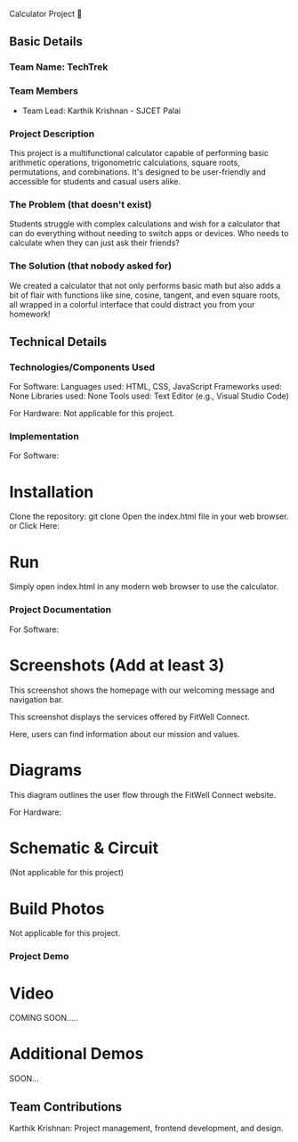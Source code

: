 Calculator Project 🎯

## Basic Details
### Team Name: TechTrek


### Team Members
- Team Lead: Karthik Krishnan - SJCET Palai

### Project Description
This project is a multifunctional calculator capable of performing basic arithmetic operations, trigonometric calculations, square roots, permutations, and combinations. It's designed to be user-friendly and accessible for students and casual users alike.

### The Problem (that doesn't exist)
Students struggle with complex calculations and wish for a calculator that can do everything without needing to switch apps or devices. Who needs to calculate when they can just ask their friends?

### The Solution (that nobody asked for)
We created a calculator that not only performs basic math but also adds a bit of flair with functions like sine, cosine, tangent, and even square roots, all wrapped in a colorful interface that could distract you from your homework!

## Technical Details
### Technologies/Components Used
For Software:
Languages used: HTML, CSS, JavaScript
Frameworks used: None
Libraries used: None
Tools used: Text Editor (e.g., Visual Studio Code)

For Hardware:
Not applicable for this project.

### Implementation
For Software:

# Installation
Clone the repository: git clone <repository-url>
Open the index.html file in your web browser.
or  Click Here: 

# Run
Simply open index.html in any modern web browser to use the calculator.

### Project Documentation
For Software:

# Screenshots (Add at least 3)
This screenshot shows the homepage with our welcoming message and navigation bar.

This screenshot displays the services offered by FitWell Connect.

Here, users can find information about our mission and values.

# Diagrams
This diagram outlines the user flow through the FitWell Connect website.

For Hardware:

# Schematic & Circuit
(Not applicable for this project)

# Build Photos
Not applicable for this project.

### Project Demo
# Video
COMING SOON.....

# Additional Demos
SOON...

## Team Contributions
Karthik Krishnan: Project management, frontend development, and design.
